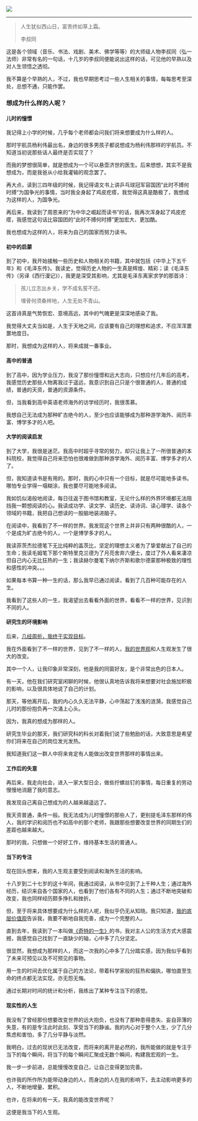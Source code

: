 ![](https://rolen.b-cdn.net/wp-content/uploads/2023/12/my-philosophy-of-life.jpg)

---

> 人生犹似西山日，富贵终如草上霜。
> 
> 李叔同

这是各个领域（音乐、书法、戏剧、美术、佛学等等）的大师级人物李叔同（弘一法师）非常有名的一句话，十几岁的李叔同便能说出这样的话，可见他的早熟以及对人生领悟之透彻。

我不算是个早熟的人，不过，我也早期思考过一些人生相关的事情，每每思考至深处，总想不通，只能作罢。

### 想成为什么样的人呢？

#### 儿时的憧憬

我记得上小学的时候，几乎每个老师都会问我们将来想要成为什么样的人。

那时宇航员杨利伟最出名，身边的很多男孩子都说想成为杨利伟那样的宇航员。不知道当初说那些话人最终是否实现了？

而我的梦想很简单，就是想成为一个可以悬壶济世的医生。后来想想，其实不是我想成为，而是我爸从小给我灌输的观念罢了。

再大点，读到三四年级的时候，我记得语文书上讲乒乓球冠军容国团“此时不搏何时搏“为国争光的事情，当时我全身起了鸡皮疙瘩，我觉得这真是酷极了，我想成为这样的人，为国争光。

再后来，我读到了周恩来的“为中华之崛起而读书”的话，我再次浑身起了鸡皮疙瘩，我感觉这句话比容国团的“此时不搏何时搏”更加宏大、更加酷。

我也想成为这样的人，将来为自己的国家而努力读书。

#### 初中的启蒙

到了初中，我开始接触一些历史和人物相关的书籍，其中就包括《中华上下五千年》和《毛泽东传》。我读史，觉得历史人物的一生真是辉煌、精彩；读《毛泽东传》（另译《西行漫记》），我更是深受其影响，尤其是毛泽东离家求学的那首诗：

> 孩儿立志出乡关，学不成名誓不还。
> 
> 埋骨何须桑梓地，人生无处不青山。

这首诗真是气势恢宏、意境高远，其中的气魄更是深深地感染了我。

我觉得大丈夫当如是，人生于天地之间，应该要有自己的理想和追求，不应浑浑噩噩地度日。

那时，我想成为这样的人，将来成就一番事业。

#### 高中的普通

到了高中，因为学业压力，我没了那份憧憬和远大志向，只想应付几年后的高考，我感觉历史那些人物离我过于遥远，我意识到自己只是个很普通的人，普通的成绩，普通的天资，普通的资源条件。

但，当我看到高中英语老师海外的访学经历时，我很羡慕。

我想自己无法成为那种旷古绝今的人，至少也应该能够成为那种游学海外、阅历丰富、博学多才的人吧。

#### 大学的阅读启发

到了大学，我很是迷茫。我高中时超乎寻常的努力，却只让我上了一所很普通的本科院校，我觉得自己将来恐怕也很难做到那种游学海外、阅历丰富、博学多才的人了。

但，我知道读书是有用的。那时，我的心中只有一个目标，就是尽可能地多读书。哪怕专业学得一塌糊涂，我也要尽可能地多阅读。

我如饥似渴般地阅读，每日往返于图书馆和教室，无论什么样的外界环境都无法阻挡我一颗想阅读的心。我读成功学、读文学、读历史、读诗词、读心理学、读各个领域的书籍，我把自己想读的一股脑地装进脑子。

在阅读中，我看到了不一样的世界。我发现这个世界上并非只有两种很酷的人，一个是成为旷古绝今的人，一个是博学多才的人。

我读菲茨杰拉德笔下无比纯粹的盖茨比，坚定的理想主义者为了挚爱献出了自己的生命；我读毛姆笔下那个斯特里克兰德为了月亮舍弃六便士，度过了外人看来凄凉但自己内心无比狂热的一生；我读赫尔曼笔下纳尔齐斯和歌尔德蒙那种极致的理性和感性的冲突。。。

如果每本书算一种一生的话，那么我早已通过阅读，看到了几百种可能存在的人生。

我看到了这些人的一生，我渴望出去看看外面的世界，看看不一样的世界，见识到不同的人。

#### 研究生的环境影响

后来，[几经周折，我终于实现目标](https://rolen.wiki/baby-steps-to-giant-strides/)。

我在外面看到了不一样的世界，见到了不一样的人，[我的世界观](https://rolen.wiki/my-worldview/)和人生观发生了很大的改变。

其中一个人，让我印象非常深刻，他是我的同窗好友，是个非常出色的日本人。

有一天，他在我们研究室闲聊的时候，他很认真地告诉我将来想要对社会施加积极的影响，以及很具体地说了自己的计划。

那天，等他离开后，我的内心久久无法平静，心中荡起了浅浅的涟漪，我感觉自己儿时的那份抱负再一次涌上心头。

因为，我真的想成为那样的人。

研究生毕业的那天，我们研究科的科长对着我们说了些勉励的话，大致意思是希望你们将来在自己的岗位发光发热。

我知道我们这一群人中将来肯定有人能做出改变世界那样的事情出来。

#### 工作后的失意

再后来，我走向社会，进入一家大型日企，做些拧螺丝钉的事情，每日重复的劳动慢慢地消磨了我的意志。

我发现自己离自己想成为的人越来越遥远了。

我天资普通，条件一般。我无法成为儿时憧憬的那些人了，更别提毛泽东那样的伟人，我的学识和阅历也不如高中的那个老师，我跟那些想要改变世界的同期生们的差距也越来越大。

那时的我，只想做一个好好工作，维持基本生活的普通人。

#### 当下的专注

现在回头想来，我的人生观主要受到阅读和海外生活的影响。

十八岁到二十七岁的这十年间，我通过阅读，从书中见到了上千种人生；通过海外经历，结识来自各个国家的人，也看到了他们各有不同的人生；通过不断地突破和改变，我也同样经历颇多挣扎和挫折。

但，至于将来具体想要成为什么样的人呢，我似乎仍无从知晓。我只知道，[我的底层价值观](https://rolen.wiki/my-beliefs/)告诉我，我要不断地自我完善，成为一个完整的人。

直到去年，我读到了一本叫做[《奇特的一生》](https://rolen.wiki/this-is-strange-life/)的书，我对主人公的生活方式大感震撼，我感觉自己找到了一直缺少的轴，心中多了几分坚定。

很显然，我想成为那样的人，而这一次我的心中多了几分踏实感，因为我似乎看到了未来可预见以及不可预见的事物。

用一生的时间去优化属于自己的方法论，带着科学家般的狂热和偏执，哪怕直至生命的终点都无法实现，亦无怨无悔。

通过长期对时间的统计和分析，我练出了某种专注当下的感觉。

#### 现实性的人生

我没有了曾经那份想要改变世界的远大抱负，也没有了那种患得患失、妄自菲薄的失意，有的是专注此时此刻、享受当下的静谧。我的内心对于整个人生，少了几分焦虑和害怕，多了几分平静与淡然。

我明白，过去的现状已无法改变，而将来的离开是必然的，我所能做的就是专注于当下的每个瞬间，将当下的每个瞬间汇聚成无数个瞬间，构建我宏观的一生。

我一步一步前进，总能慢慢改变自己，让自己变得更加完善。

也许我的所作所为能带动身边的人，而身边的人在我的影响下，去主动影响更多的人，不断地增量、累积。

也许，在将来的有一天，我真的能改变世界呢？

这便是我当下的人生观。